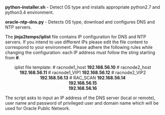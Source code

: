 <b>python-installer.sh</b> - Detect OS type and installs appropriate python2.7 and python3.4 environment.

<b>oracle-ntp-dns.py</b> - Detects OS type, download and configures DNS and NTP servers.

The <b>jinja2temps/iplist</b> file contains IP configuration for DNS and NTP servers. If you intend to use different IPs please edit the file content to correspond to your environment. Please adhere the following rules while changing the configuration: each IP address must follow the sting starting from <b>#</b>.
<center>iplist file template:
    # racnode1_host
    <b>192.168.56.10</b>
    # racnode2_host
    <b>192.168.56.11</b>
    # racnode1_VIP1
    <b>192.168.56.12</b>
    # racnode2_VIP2
    <b>192.168.56.13</b>
    # RAC_SCAN
    <b>192.168.56.14<br>
    192.168.56.15<br>
    192.168.56.16</b></center>

The script asks to input an IP address of the DNS server (local or remote), user name and password of privileged user and domain name which will be used for Oracle Public Network.

